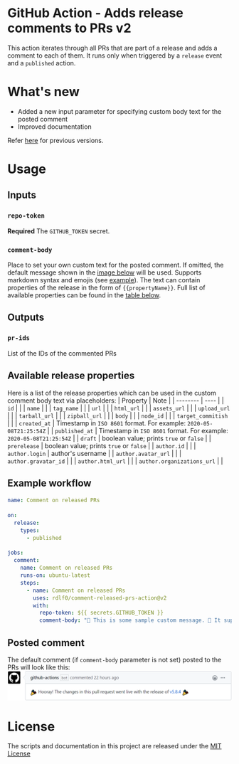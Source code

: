 # GitHub Action - Adds release comments to PRs v2
This action iterates through all PRs that are part of a release and adds a comment to each of them. It runs only when triggered by a `release` event and a `published` action.

# What's new
- Added a new input parameter for specifying custom body text for the posted comment
- Improved documentation

Refer [here](https://github.com/rdlf0/comment-released-prs-action/blob/v1/README.md) for previous versions.

# Usage
## Inputs
### `repo-token`
**Required** The `GITHUB_TOKEN` secret.

### `comment-body`
Place to set your own custom text for the posted comment. If omitted, the default message shown in the [image below](#posted-comment) will be used. Supports markdown syntax and emojis (see [example](#example-usage)). The text can contain properties of the release in the form of `{{propertyName}}`. Full list of available properties can be found in the [table below](#available-release-properties).

## Outputs
### `pr-ids`
List of the IDs of the commented PRs

## Available release properties
Here is a list of the release properties which can be used in the custom comment body text via placeholders:
| Property | Note |
| -------- | ---- |
| `id` |  |
| `name` |  |
| `tag_name` |  |
| `url` |  |
| `html_url` |  |
| `assets_url` |  |
| `upload_url` |  |
| `tarball_url` |  |
| `zipball_url` |  |
| `body` |  |
| `node_id` |  |
| `target_commitish` |  |
| `created_at` | Timestamp in `ISO 8601` format. For example: `2020-05-08T21:25:54Z` |
| `published_at` | Timestamp in `ISO 8601` format. For example: `2020-05-08T21:25:54Z` |
| `draft` | boolean value; prints `true` or `false` |
| `prerelease` | boolean value; prints `true` or `false` |
| `author.id` |  |
| `author.login` | author's username |
| `author.avatar_url` |  |
| `author.gravatar_id` |  |
| `author.html_url` |  |
| `author.organizations_url` |  |

## Example workflow
```yml
name: Comment on released PRs

on:
  release:
    types:
      - published

jobs:
  comment:
    name: Comment on released PRs
    runs-on: ubuntu-latest
    steps:
      - name: Comment on released PRs
        uses: rdlf0/comment-released-prs-action@v2
        with:
          repo-token: ${{ secrets.GITHUB_TOKEN }}
          comment-body: "🙌 This is some sample custom message. 🤣 It supports markdown and emojis! 🎈 You can show information about the release that triggered the action - [{{name}}]({{html_url}}) 💩\r\nOr you can show off with a list:\r\n- Which includes some nonsense\r\n- Or other useless info\r\n- And so on...\r\n\r\nInfo about the author of the release is also available:\r\n![{{author.login}}]({{author.avatar_url}})"
```

## Posted comment
The default comment (if `comment-body` parameter is not set) posted to the PRs will look like this:  
![comment-preview](https://github.com/rdlf0/comment-released-prs-action/blob/master/assets/comment-preview.png)

# License
The scripts and documentation in this project are released under the [MIT License](https://github.com/rdlf0/comment-released-prs-action/blob/master/LICENSE)
